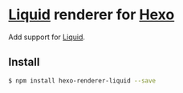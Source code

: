 # [Liquid] renderer for [Hexo]

Add support for [Liquid].

## Install

``` bash
$ npm install hexo-renderer-liquid --save
```

[Liquid]: https://github.com/Shopify/liquid
[Hexo]: http://hexo.io/